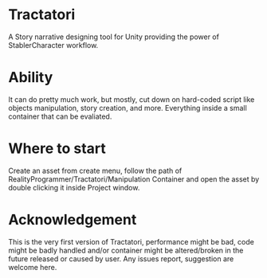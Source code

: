 # Tractatori
A Story narrative designing tool for Unity providing the power of StablerCharacter workflow.

# Ability
It can do pretty much work, but mostly, cut down on hard-coded script like objects manipulation, story creation, and more. Everything inside a small container that can be evaliated.

# Where to start
Create an asset from create menu, follow the path of RealityProgrammer/Tractatori/Manipulation Container and open the asset by double clicking it inside Project window.

# Acknowledgement
This is the very first version of Tractatori, performance might be bad, code might be badly handled and/or container might be altered/broken in the future released or caused by user. Any issues report, suggestion are welcome here.
